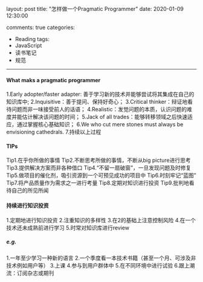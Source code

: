 layout: post
title: "怎样做一个Pragmatic Programmer"
date: 2020-01-09 12:30:00
<!-- banner: http://oqcytejyk.bkt.clouddn.com/post-bg-javascript%E7%9A%84%E5%89%AF%E6%9C%AC.jpg -->
comments: true
categories: 
- Reading
tags:
- JavaScript
- 读书笔记
- 规范
---

#### What maks a pragmatic programmer
1.Early adopter/faster adapter: 善于学习新的技术并能够尝试将其集成在自己的知识库中;
2.Inquisitive：善于提问、保持好奇心；
3.Critical thinker：辩证地看待问题而非一味接受前人的话语；
4.Realistic：发觉问题的本质，认识问题的难度并能估计解决该问题的时间；
5.Jack of all trades：能够转移领域之后快速适应，通过掌握核心基础知识；
6.We who cut mere stones must always be envisioning cathedrals.
7.持续以上过程

#### TIPs
Tip1.在乎你所做的事情
Tip2.不断思考所做的事情，不断从big picture进行思考
Tip3.提供解决方案而非各种借口
Tip4.“不留一扇破窗”，一旦发现问题及时修复
Tip5.做项目的催化剂，吸引资源到一个可预见成功的项目中
Tip6.时刻牢记“蓝图”
Tip7.将产品质量作为需求之一进行考量
Tip8.定期对知识进行投资
Tip9.批判地看待自己的所见所闻

#### 持续进行知识投资
1.定期地进行知识投资
2.注重知识的多样性
3.在2的基础上注意控制风险
4.在一个技术还未成熟前进行学习
5.时常对知识库进行review

##### e.g.
1.一年至少学习一种新的语言
2.一个季度看一本技术书籍（甚至一个月、可涉及非技术例如用户等）
3.上课
4.参与到用户群体中
5.在不同环境中进行试验
6.跟上潮流：订阅杂志或期刊